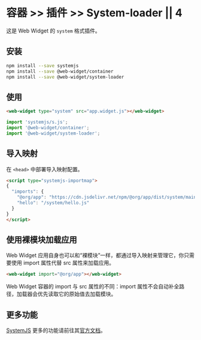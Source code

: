 # 容器 >> 插件 >> System-loader || 4

这是 Web Widget 的 `system` 格式插件。

## 安装

```bash
npm install --save systemjs
npm install --save @web-widget/container
npm install --save @web-widget/system-loader
```

## 使用

```html
<web-widget type="system" src="app.widget.js"></web-widget>
```

```js
import 'systemjs/s.js';
import '@web-widget/container';
import '@web-widget/system-loader';
```

## 导入映射

在 `<head>` 中部署导入映射配置。

```html
<script type="systemjs-importmap">
{
  "imports": {
    "@org/app": "https://cdn.jsdelivr.net/npm/@org/app/dist/system/main.js",
    "hello": "/system/hello.js"
  }
}
</script>
```

## 使用裸模块加载应用

Web Widget 应用自身也可以和“裸模块”一样，都通过导入映射来管理它，你只需要使用 import 属性代替 src 属性来加载应用。

```html
<web-widget import="@org/app"></web-widget>
```

Web Widget 容器的 import 与 src 属性的不同：import 属性不会自动补全路径，加载器会优先读取它的原始值去加载模块。

## 更多功能

[SystemJS](https://github.com/systemjs/systemjs) 更多的功能请前往其[官方文档](https://github.com/systemjs/systemjs)。